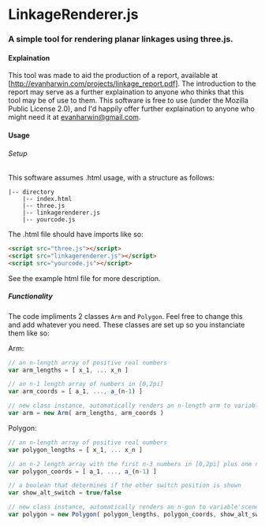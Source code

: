 # LinkageRenderer.js
### A simple tool for rendering planar linkages using three.js. 

#### Explaination

This tool was made to aid the production of a report, available at [http://evanharwin.com/projects/linkage_report.pdf]. The introduction to the report may serve as a further explaination to anyone who thinks that this tool may be of use to them. This software is free to use (under the Mozilla Public License 2.0), and I'd happily offer further explaination to anyone who might need it at evanharwin@gmail.com.

#### Usage

###### Setup

This software assumes .html usage, with a structure as follows:

```
|-- directory
	|-- index.html
	|-- three.js
	|-- linkagerenderer.js
	|-- yourcode.js
```

The .html file should have imports like so:

```html
<script src="three.js"></script>
<script src="linkagerenderer.js"></script>
<script src="yourcode.js"></script>
```

See the example html file for more description.

##### Functionality

The code impliments 2 classes `Arm` and `Polygon`.  Feel free to change this and add whatever you need. These classes are set up so you instanciate them like so:

Arm:

```javascript
// an n-length array of positive real numbers
var arm_lengths = [ x_1, ... x_n ]

// an n-1 length array of numbers in [0,2pi] 
var arm_coords = [ a_1, ..., a_(n-1) ] 

// new class instance, automatically renders an n-length arm to variable 'scene'
var arm = new Arm( arm_lengths, arm_coords ) 
```

Polygon:

```javascript
// an n-length array of positive real numbers
var polygon_lengths = [ x_1, ... x_n ]

// an n-2 length array with the first n-3 numbers in [0,2pi] plus one number in {0,1} 
var polygon_coords = [ a_1, ..., a_(n-1) ] 

// a boolean that determines if the other switch position is shown 
var show_alt_switch = true/false 

// new class instance, automatically renders an n-gon to variable'scene'
var polygon = new Polygon( polygon_lengths, polygon_coords, show_alt_switch ) 
```

